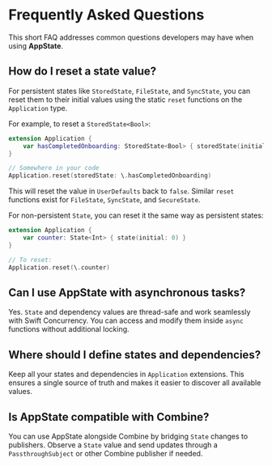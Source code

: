 # Frequently Asked Questions

This short FAQ addresses common questions developers may have when using **AppState**.

## How do I reset a state value?

For persistent states like `StoredState`, `FileState`, and `SyncState`, you can reset them to their initial values using the static `reset` functions on the `Application` type.

For example, to reset a `StoredState<Bool>`:
```swift
extension Application {
    var hasCompletedOnboarding: StoredState<Bool> { storedState(initial: false, id: "onboarding_complete") }
}

// Somewhere in your code
Application.reset(storedState: \.hasCompletedOnboarding)
```
This will reset the value in `UserDefaults` back to `false`. Similar `reset` functions exist for `FileState`, `SyncState`, and `SecureState`.

For non-persistent `State`, you can reset it the same way as persistent states:
```swift
extension Application {
    var counter: State<Int> { state(initial: 0) }
}

// To reset:
Application.reset(\.counter)
```

## Can I use AppState with asynchronous tasks?

Yes. `State` and dependency values are thread-safe and work seamlessly with Swift Concurrency. You can access and modify them inside `async` functions without additional locking.

## Where should I define states and dependencies?

Keep all your states and dependencies in `Application` extensions. This ensures a single source of truth and makes it easier to discover all available values.

## Is AppState compatible with Combine?

You can use AppState alongside Combine by bridging `State` changes to publishers. Observe a `State` value and send updates through a `PassthroughSubject` or other Combine publisher if needed.

